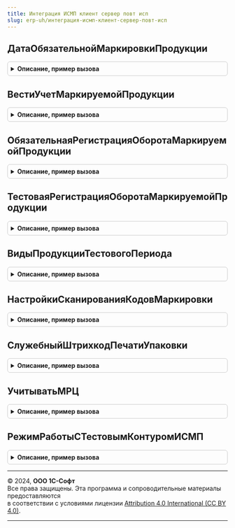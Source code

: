 ```yaml
---
title: Интеграция ИСМП клиент сервер повт исп
slug: erp-uh/интеграция-исмп-клиент-сервер-повт-исп
---
```



## ДатаОбязательнойМаркировкиПродукции
<details style="margin: 1em 0; padding: 0.5em; border: 1px solid #ccc; border-radius: 6px;">

<summary style="font-weight: bold; cursor: pointer;">Описание, пример вызова</summary>

```bsl

// Возвращает дату обязательной маркировки маркируемой продукци переданного вида.
//
// Параметры:
//  ВидМаркируемойПродукции - ПеречислениеСсылка.ВидыПродукцииИС - вид маркируемой продукции
// Возвращаемое значение:
// 	Дата - дата обязательной маркировки маркируемой продукции.
//
Функция ДатаОбязательнойМаркировкиПродукции(ВидМаркируемойПродукции) Экспорт
```

Пример вызова
```bsl
Результат = ИнтеграцияИСМПКлиентСерверПовтИсп.ДатаОбязательнойМаркировкиПродукции(ВидМаркируемойПродукции) 
```
</details>

## ВестиУчетМаркируемойПродукции
<details style="margin: 1em 0; padding: 0.5em; border: 1px solid #ccc; border-radius: 6px;">

<summary style="font-weight: bold; cursor: pointer;">Описание, пример вызова</summary>

```bsl

// Возвращает признак ведения учета маркируемой продукци переданного вида.
//
// Параметры:
//  ВидМаркируемойПродукции - ПеречислениеСсылка.ВидыПродукцииИС - вид маркируемой продукции
// Возвращаемое значение:
// 	Булево - признак ведения учета маркируемой продукции переданного вида.
//
Функция ВестиУчетМаркируемойПродукции(ВидМаркируемойПродукции = Неопределено) Экспорт
```

Пример вызова
```bsl
Результат = ИнтеграцияИСМПКлиентСерверПовтИсп.ВестиУчетМаркируемойПродукции(ВидМаркируемойПродукции);
```
</details>

## ОбязательнаяРегистрацияОборотаМаркируемойПродукции
<details style="margin: 1em 0; padding: 0.5em; border: 1px solid #ccc; border-radius: 6px;">

<summary style="font-weight: bold; cursor: pointer;">Описание, пример вызова</summary>

```bsl

// Проверяет необходимость обязательной регистрации оборота маркируемой продукции переданного вида на переданную дату.
//
// Параметры:
//  ВидМаркируемойПродукции - ПеречислениеСсылка.ВидыПродукцииИС - вид маркируемой продукции
//  НаДату - Дата - дата оборота маркируемой продукции
// Возвращаемое значение:
//  Булево - Истина, если на переданную дату в системе установлен признак ведения учета по переданному виду маркируемой продукции.
//
Функция ОбязательнаяРегистрацияОборотаМаркируемойПродукции(ВидМаркируемойПродукции, НаДату) Экспорт
```

Пример вызова
```bsl
Результат = ИнтеграцияИСМПКлиентСерверПовтИсп.ОбязательнаяРегистрацияОборотаМаркируемойПродукции(ВидМаркируемойПродукции, НаДату) 
```
</details>

## ТестоваяРегистрацияОборотаМаркируемойПродукции
<details style="margin: 1em 0; padding: 0.5em; border: 1px solid #ccc; border-radius: 6px;">

<summary style="font-weight: bold; cursor: pointer;">Описание, пример вызова</summary>

```bsl

// Проверяет что регистрация оборота маркируемой продукции переданного вида производится в тестовом режиме на переданную дату.
//
// Параметры:
//  ВидМаркируемойПродукции - ПеречислениеСсылка.ВидыПродукцииИС - вид маркируемой продукции
//  НаДату - Дата - дата оборота маркируемой продукции
// Возвращаемое значение:
//  Булево - Истина, если в системе установлен признак ведения учета по переданному виду маркируемой продукции и дата оборота менее даты обязательной регистрации.
//
Функция ТестоваяРегистрацияОборотаМаркируемойПродукции(ВидМаркируемойПродукции, НаДату) Экспорт
```

Пример вызова
```bsl
Результат = ИнтеграцияИСМПКлиентСерверПовтИсп.ТестоваяРегистрацияОборотаМаркируемойПродукции(ВидМаркируемойПродукции, НаДату) 
```
</details>

## ВидыПродукцииТестовогоПериода
<details style="margin: 1em 0; padding: 0.5em; border: 1px solid #ccc; border-radius: 6px;">

<summary style="font-weight: bold; cursor: pointer;">Описание, пример вызова</summary>

```bsl

//Возвращает виды маркируемой продукции в тестовом режиме на переданную дату.
//
//Параметры:
//   НаДату - Дата - дата оборота маркируемой продукции
//
//Возвращаемое значение:
//   ФиксированныйМассив Из ПеречислениеСсылка.ВидыПродукцииИС - виды маркируемой продукции, по которым установлен
//   признак ведения учета и дата оборота менее даты обязательной регистрации.
//
Функция ВидыПродукцииТестовогоПериода(НаДату) Экспорт
```

Пример вызова
```bsl
Результат = ИнтеграцияИСМПКлиентСерверПовтИсп.ВидыПродукцииТестовогоПериода(НаДату) 
```
</details>

## НастройкиСканированияКодовМаркировки
<details style="margin: 1em 0; padding: 0.5em; border: 1px solid #ccc; border-radius: 6px;">

<summary style="font-weight: bold; cursor: pointer;">Описание, пример вызова</summary>

```bsl

// Возвращает настройки сканирования кодов маркировки ИС МП.
//
// Возвращаемое значение:
//  Булево - Истина, в случае необходимости контроля статусов.
Функция НастройкиСканированияКодовМаркировки() Экспорт
```

Пример вызова
```bsl
Результат = ИнтеграцияИСМПКлиентСерверПовтИсп.НастройкиСканированияКодовМаркировки() 
```
</details>

## СлужебныйШтрихкодПечатиУпаковки
<details style="margin: 1em 0; padding: 0.5em; border: 1px solid #ccc; border-radius: 6px;">

<summary style="font-weight: bold; cursor: pointer;">Описание, пример вызова</summary>

```bsl

Функция СлужебныйШтрихкодПечатиУпаковки() Экспорт
```

Пример вызова
```bsl
Результат = ИнтеграцияИСМПКлиентСерверПовтИсп.СлужебныйШтрихкодПечатиУпаковки() 
```
</details>

## УчитыватьМРЦ
<details style="margin: 1em 0; padding: 0.5em; border: 1px solid #ccc; border-radius: 6px;">

<summary style="font-weight: bold; cursor: pointer;">Описание, пример вызова</summary>

```bsl

// Определяет признак учета в системе МРЦ.
//
// Возвращаемое значение:
// 	Булево - Включено ведение учетаю
Функция УчитыватьМРЦ() Экспорт
```

Пример вызова
```bsl
Результат = ИнтеграцияИСМПКлиентСерверПовтИсп.УчитыватьМРЦ() 
```
</details>

## РежимРаботыСТестовымКонтуромИСМП
<details style="margin: 1em 0; padding: 0.5em; border: 1px solid #ccc; border-radius: 6px;">

<summary style="font-weight: bold; cursor: pointer;">Описание, пример вызова</summary>

```bsl

// Возвращает признак включения режима работы с тестовым контуром ИС МП
//
// Возвращаемое значение:
//  Булево - Истина, если включен режим работы с тестовым контуром ИС МП.
//
Функция РежимРаботыСТестовымКонтуромИСМП() Экспорт
```

Пример вызова
```bsl
Результат = ИнтеграцияИСМПКлиентСерверПовтИсп.РежимРаботыСТестовымКонтуромИСМП() 
```
</details>

---

© 2024, **ООО 1С-Софт**  
Все права защищены. Эта программа и сопроводительные материалы предоставляются  
в соответствии с условиями лицензии [Attribution 4.0 International (CC BY 4.0)](https://creativecommons.org/licenses/by/4.0/legalcode).

---

